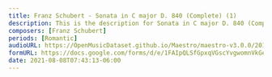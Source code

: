 ```yaml
---
title: Franz Schubert - Sonata in C major D. 840 (Complete) (1)
description: This is the description for Sonata in C major D. 840 (Complete) by Franz Schubert
composers: [Franz Schubert]
periods: [Romantic]
audioURL: https://OpenMusicDataset.github.io/Maestro/maestro-v3.0.0/2014/MIDI-UNPROCESSED_19-20-21_R2_2014_MID--AUDIO_20_R2_2014_wav.midi
formURL: https://docs.google.com/forms/d/e/1FAIpQLSfGpxqVGscYvgwomnVkGenskN0UGjOTdOmpO_8yZnM1ydXikg/viewform
date: 2021-08-08T07:43:13-06:00
---
```

